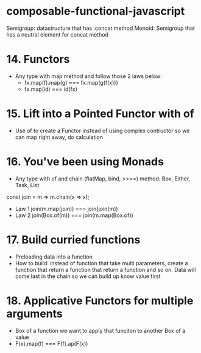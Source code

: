 # composable-functional-javascript

Semigroup: datastructure that has .concat method
Monoid: Semigroup that has a neutral element for concat method

# 14. Functors
* Any type with map method and follow those 2 laws below:
  * fx.map(f).map(g) === fx.map(g(f(x)))
  * fx.map(id) === id(fx)

# 15. Lift into a Pointed Functor with of
* Use of to create a Functor instead of using complex contructor so we can map right away, do calculation

# 16. You've been using Monads
* Any type with of and chain (flatMap, bind, >>==) method: Box, Either, Task, List

const join = m =>
  m.chain(x => x);

* Law 1 join(m.map(join)) === join(join(m))
* Law 2 join(Box.of(m)) === join(m.map(Box.of))

# 17. Build curried functions
* Preloading data into a function
* How to build: instead of function that take multi parameters, create a function that return a function that return a function and so on. Data will come last in the chain so we can build up know value first

# 18. Applicative Functors for multiple arguments
* Box of a function we want to apply that funciton to another Box of a value
* F(x).map(f) === F(f).ap(F(x))
